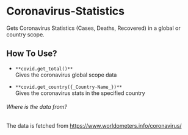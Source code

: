 # Coronavirus-Statistics
 Gets Coronavirus Statistics (Cases, Deaths, Recovered) in a global or country scope.


## How To Use?
-   ```**covid.get_total()**``` <br />
Gives the coronavirus global scope data <br />

-   ```**covid.get_country({_Country-Name_})**``` <br />
Gives the coronavirus stats in the specified country <br />

###### Where is the data from?
The data is fetched from https://www.worldometers.info/coronavirus/
